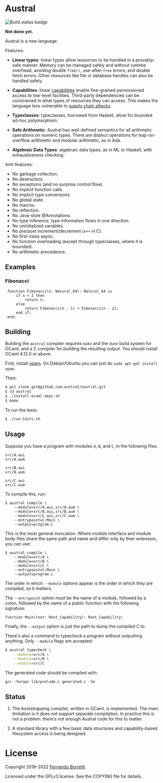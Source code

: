 # Austral

![Build status badge](https://github.com/austral/austral/actions/workflows/build-and-test.yml/badge.svg)

**Not done yet.**

Austral is a new language.

Features:

- **Linear types**: linear types allow resources to be handled in a
  provably-safe manner. Memory can be managed safely and without runtime
  overhead, avoiding double `free()`, use-after-`free` errors, and double fetch
  errors. Other resources like file or database handles can also be handled
  safely.

- **Capabilities**: linear [capabilities][cap] enable fine-grained permissioned
  access to low-level facilities. Third-party dependencies can be constrained in
  what types of resources they can access. This makes the language less
  vulnerable to [supply chain attacks][sca].

- **Typeclasses**: typeclasses, borrowed from Haskell, allow for bounded ad-hoc
  polymorphism.

- **Safe Arithmetic**: Austral has well-defined semantics for all arithmetic
  operations on numeric types. There are distinct operations for
  trap-on-overflow arithmetic and modular arithmetic, as in Ada.

- **Algebraic Data Types**: algebraic data types, as in ML or Haskell, with
  exhaustiveness checking.

Anti-features:

- No garbage collection.
- No destructors.
- No exceptions (and no surprise control flow).
- No implicit function calls.
- No implicit type conversions.
- No global state.
- No macros.
- No reflection.
- No Java-style @Annotations.
- No type inference, type information flows in one direction.
- No uninitialized variables.
- No pre/post increment/decrement (`x++` in C).
- No first-class async.
- No function overloading (except through typeclasses, where it is bounded).
- No arithmetic precedence.

## Examples

### Fibonacci

```
 function Fibonacci(n: Natural_64): Natural_64 is
     if n < 2 then
         return n;
     else
         return Fibonacci(n - 1) + Fibonacci(n - 2);
     end if;
 end;
```

## Building

Building the `austral` compiler requires `make` and the `dune` build system for
OCaml, and a C compiler for building the resulting output. You should install OCaml
4.12.0 or above.

First, install [opam][opam]. On Debian/Ubuntu you can just do `sudo apt-get install opam`.

Then:

```bash
$ git clone git@github.com:austral/austral.git
$ cd austral
$ ./install-ocaml-deps.sh
$ make
```

To run the tests:

```bash
$ ./run-tests.sh
```

## Usage

Suppose you have a program with modules `A`, `B`, and `C`, in the following
files:

```
src/A.aui
src/A.aum

src/B.aui
src/B.aum

src/C.aui
src/C.aum
```

To compile this, run:

```
$ austral compile \
    --module=src/A.aui,src/A.aum \
    --module=src/B.aui,src/B.aum \
    --module=src/C.aui,src/C.aum \
    --entrypoint=C:Main \
    --output=program.c
```

This is the most general invocation. Where module interface and module body
files share the same path and name and differ only by their extension, you can
use:

```
$ austral compile \
    --module=src/A \
    --module=src/B \
    --module=src/C \
    --entrypoint=C:Main \
    --output=program.c
```

The order in which `--module` options appear is the order in which they are
compiled, so it matters.

The `--entrypoint` option must be the name of a module, followed by a colon,
followed by the name of a public function with the following signature:

```
function Main(root: Root_Capability): Root_Capability;
```

Finally, the `--output` option is just the path to dump the compiled C to.

There's also a command to typecheck a program without outputting anything. Only
`--module` flags are accepted:

```bash
$ austral typecheck \
    --module=src/A \
    --module=src/B \
    --module=src/C
```

The generated code should be compiled with:

```
gcc -fwrapv lib/prelude.c generated.c -lm
```

## Status

1. The bootstrapping compiler, written in OCaml, is implemented. The main
   limitation is it does not support separate compilation. In practice this is
   not a problem: there's not enough Austral code for this to matter.

2. A standard library with a few basic data structures and capability-based
   filesystem access is being designed.

# License

Copyright 2018–2022 [Fernando Borretti][fernando].

Licensed under the GPLv3 license. See the COPYING file for details.

[opam]: https://opam.ocaml.org/doc/Install.html
[cap]: https://en.wikipedia.org/wiki/Capability-based_security
[sca]: https://en.wikipedia.org/wiki/Supply_chain_attack
[fernando]: https://borretti.me/
